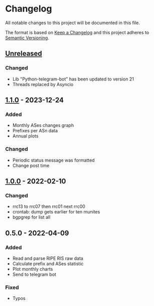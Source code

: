 # Changelog
All notable changes to this project will be documented in this file.

The format is based on [Keep a Changelog](http://keepachangelog.com/en/1.0.0/)
and this project adheres to [Semantic Versioning](http://semver.org/spec/v2.0.0.html).

## [Unreleased]
### Changed
 - Lib "Python-telegram-bot" has been updated to version 21
 - Threads replaced by Asyncio

## [1.1.0] - 2023-12-24
### Added
 - Monthly ASes changes graph
 - Prefixes per ASn data
 - Annual plots
### Changed
 - Periodic status message was formatted
 - Change post time

## [1.0.0] - 2022-02-10
### Changed
 - rrc13 to rrc07 then rrc01 next rrc00
 - crontab: dump gets earlier for ten munites
 - bgpgrep for list all

## 0.5.0 - 2022-04-09
### Added
 - Read and parse RIPE RIS raw data
 - Calculate prefix and ASes statistic
 - Plot monthly charts 
 - Send to telegram bot
### Fixed
 - Typos


[Unreleased]: https://github.com/urlandi/FullViewBot/compare/v1.1.0...HEAD
[1.1.0]: https://github.com/urlandi/FullViewBot/compare/v1.0.0...v1.1.0
[1.0.0]: https://github.com/urlandi/FullViewBot/compare/v0.5.0...v1.0.0
